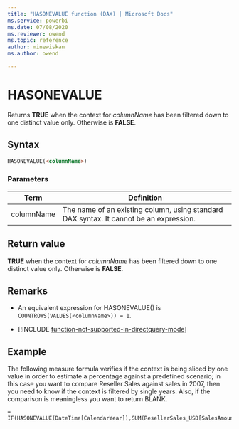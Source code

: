 ```yaml
---
title: "HASONEVALUE function (DAX) | Microsoft Docs"
ms.service: powerbi 
ms.date: 07/08/2020
ms.reviewer: owend
ms.topic: reference
author: minewiskan
ms.author: owend

---
```

# HASONEVALUE

Returns **TRUE** when the context for *columnName* has been filtered down to one distinct value only. Otherwise is **FALSE**.  
  
## Syntax  
  
```html  
HASONEVALUE(<columnName>)  
```
  
### Parameters  

|Term|Definition|  
|--------|--------------|  
| columnName   |  The name of an existing column, using standard DAX syntax. It cannot be an expression.  |  

## Return value

**TRUE** when the context for *columnName* has been filtered down to one distinct value only. Otherwise is **FALSE**.  
  
## Remarks  
  
- An equivalent expression for HASONEVALUE() is `COUNTROWS(VALUES(<columnName>)) = 1`.  

- [!INCLUDE [function-not-supported-in-directquery-mode](includes/function-not-supported-in-directquery-mode.md)]

## Example

The following measure formula verifies if the context is being sliced by one value in order to estimate a percentage against a predefined scenario; in this case you want to compare Reseller Sales against sales in 2007, then you need to know if the context is filtered by single years. Also, if the comparison is meaningless you want to return BLANK.
  
```dax
= IF(HASONEVALUE(DateTime[CalendarYear]),SUM(ResellerSales_USD[SalesAmount_USD])/CALCULATE(SUM(ResellerSales_USD[SalesAmount_USD]),DateTime[CalendarYear]=2007),BLANK())  
```
